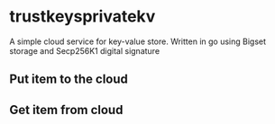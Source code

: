 # trustkeysprivatekv 
A simple cloud service for key-value store. Written in go using Bigset storage and Secp256K1 digital signature

## Put item to the cloud 

## Get item from cloud 
